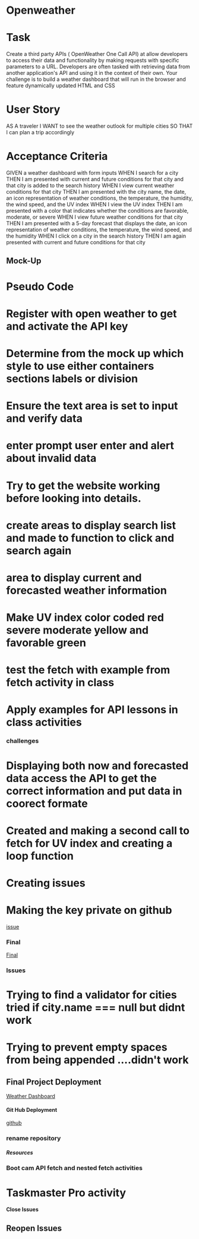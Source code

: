 # Openweather
# Task
Create a third party APIs ( OpenWeather One Call API) at allow developers to access their data and functionality by making requests with specific parameters to a URL. Developers are often tasked with retrieving data from another application's API and using it in the context of their own. Your challenge is to build a weather dashboard that will run in the browser and feature dynamically updated HTML and CSS
# User Story
AS A traveler
I WANT to see the weather outlook for multiple cities
SO THAT I can plan a trip accordingly
# Acceptance Criteria
GIVEN a weather dashboard with form inputs
WHEN I search for a city
THEN I am presented with current and future conditions for that city and that city is added to the search history
WHEN I view current weather conditions for that city
THEN I am presented with the city name, the date, an icon representation of weather conditions, the temperature, the humidity, the wind speed, and the UV index
WHEN I view the UV index
THEN I am presented with a color that indicates whether the conditions are favorable, moderate, or severe
WHEN I view future weather conditions for that city
THEN I am presented with a 5-day forecast that displays the date, an icon representation of weather conditions, the temperature, the wind speed, and the humidity
WHEN I click on a city in the search history
THEN I am again presented with current and future conditions for that city
## Mock-Up
[](./assets/images/mockUp.jpg)
# Pseudo Code

# Register with open weather to get and activate the API key
# Determine from the mock up which style to use either containers sections labels or division
# Ensure the text area is set to input and verify data 
# enter prompt user enter and alert about invalid data 
# Try to get the website working before looking into details.
# create areas to display search list and made to function to click and search again
# area to display current and forecasted weather information
# Make UV index color coded red severe moderate yellow and favorable green
# test the fetch with example from fetch activity in class
# Apply examples for API lessons in class activities
### challenges
# Displaying both now and forecasted data access the API to get the correct information and put data in coorect formate
# Created and making a second call to fetch for UV index and creating a loop function
# Creating issues
# Making the key private on github
[issue](./assets/images/issues.jpg)
### Final ####
[Final](./assets/images/final.jpg)

### Issues ###
# Trying to find a validator for cities tried if city.name === null but didnt work
# Trying to prevent empty spaces from being appended ....didn't work
## Final Project Deployment
[Weather Dashboard](https://jahneo.github.io/NeilsWeather-Dashboard/)
#### Git Hub Deployment
[github](https://github.com/Jahneo/Openweather) 

### rename repository
##### Resources ###
### Boot cam API fetch and nested fetch activities ##
# Taskmaster Pro activity

#### Close Issues ###
## Reopen Issues ##